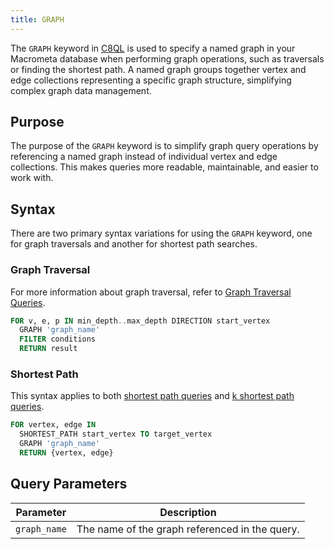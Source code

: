 ```yaml
---
title: GRAPH
---
```


The `GRAPH` keyword in [C8QL](../../../queries/c8ql/) is used to specify a named graph in your Macrometa database when performing graph operations, such as traversals or finding the shortest path. A named graph groups together vertex and edge collections representing a specific graph structure, simplifying complex graph data management.

## Purpose

The purpose of the `GRAPH` keyword is to simplify graph query operations by referencing a named graph instead of individual vertex and edge collections. This makes queries more readable, maintainable, and easier to work with.

## Syntax

There are two primary syntax variations for using the `GRAPH` keyword, one for graph traversals and another for shortest path searches.

### Graph Traversal

For more information about graph traversal, refer to [Graph Traversal Queries](../traversal-queries/).

```sql
FOR v, e, p IN min_depth..max_depth DIRECTION start_vertex
  GRAPH 'graph_name'
  FILTER conditions
  RETURN result
```

### Shortest Path

This syntax applies to both [shortest path queries](../shortest-path.md) and [k shortest path queries](../k-shortest-paths/).

```sql
FOR vertex, edge IN
  SHORTEST_PATH start_vertex TO target_vertex
  GRAPH 'graph_name'
  RETURN {vertex, edge}
```

## Query Parameters

| Parameter  | Description |
|----------------|-------------|
| `graph_name`   | The name of the graph referenced in the query. |
